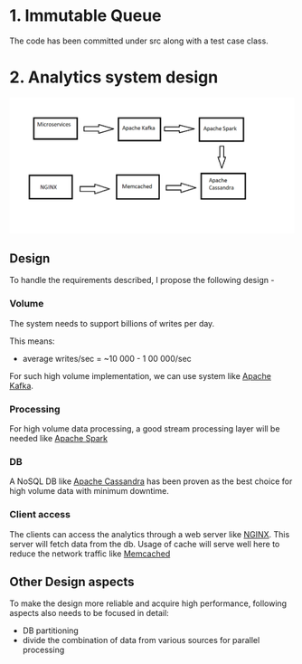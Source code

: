 # 1. Immutable Queue
The code has been committed under src along with a test case class.


# 2. Analytics system design
![System diagram](./analytics-design.png)

## Design
To handle the requirements described, I propose the following design -

### Volume
The system needs to support billions of writes per day.

This means:
* average writes/sec = ~10 000 - 1 00 000/sec

For such high volume implementation, we can use system like [Apache Kafka](https://kafka.apache.org/ "Apache Kafka"). 

### Processing
For high volume data processing, a good stream processing layer will be needed like [Apache Spark](https://spark.apache.org/ "Apache Spark")

### DB
A NoSQL DB like [Apache Cassandra](https://cassandra.apache.org/ "Apache Cassandra") has been proven as the best choice for high volume data with minimum downtime.
 
### Client access
The clients can access the analytics through a web server like [NGINX](https://www.nginx.com/ "NGINX"). This server will fetch data from the db. Usage of cache will serve well here to reduce the network traffic like [Memcached](https://memcached.org/ "Memcached") 

## Other Design aspects
To make the design more reliable and acquire high performance, following aspects also needs to be focused in detail:

* DB partitioning
* divide the combination of data from various sources for parallel processing
